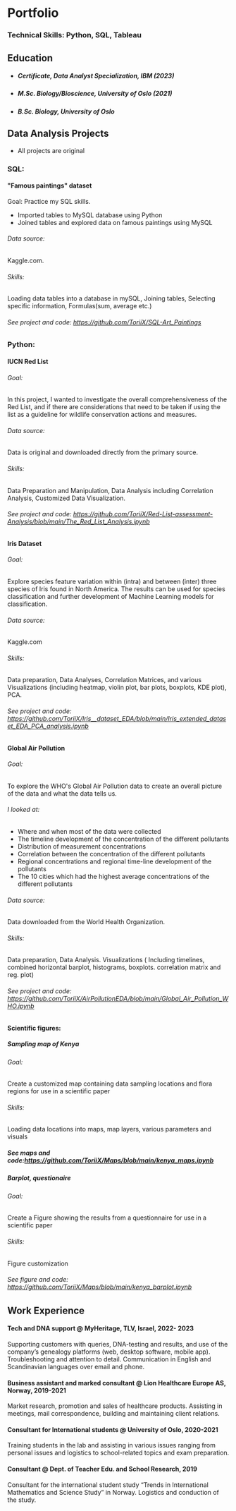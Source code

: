 # Portfolio 

### Technical Skills: Python, SQL, Tableau

## Education
- ##### Certificate, Data Analyst Specialization, IBM (2023)
- ##### M.Sc. Biology/Bioscience, University of Oslo (2021)
- ##### B.Sc. Biology, University of Oslo 
 


## Data Analysis Projects
- All projects are original

### SQL:
#### "Famous paintings" dataset 
Goal: Practice my SQL skills.
- Imported tables to MySQL database using Python
- Joined tables and explored data on famous paintings using MySQL
###### Data source:
Kaggle.com.
###### Skills:
Loading data tables into a database in mySQL, Joining tables, Selecting specific information, Formulas(sum, average etc.)
###### See project and code: https://github.com/ToriiX/SQL-Art_Paintings

### Python:
#### IUCN Red List  
###### Goal: 
In this project, I wanted to investigate the overall comprehensiveness of the Red List, and if there are considerations that need to be taken if using the list as a guideline for wildlife conservation actions and measures.
###### Data source: 
Data is original and downloaded directly from the primary source.
###### Skills: 
Data Preparation and Manipulation, Data Analysis including Correlation Analysis, Customized Data Visualization.
###### See project and code: https://github.com/ToriiX/Red-List-assessment-Analysis/blob/main/The_Red_List_Analysis.ipynb


#### Iris Dataset
###### Goal:
Explore species feature variation within (intra) and between (inter) three species of Iris found in North America. The results can be used for species classification and further development of Machine Learning models for classification.
###### Data source:
Kaggle.com
###### Skills: 
Data preparation, Data Analyses, Correlation Matrices, and various Visualizations (including heatmap, violin plot, bar plots, boxplots, KDE plot), PCA.
###### See project and code: https://github.com/ToriiX/Iris__dataset_EDA/blob/main/Iris_extended_dataset_EDA_PCA_analysis.ipynb

#### Global Air Pollution
###### Goal: 
To explore the WHO's Global Air Pollution data to create an overall picture of the data and what the data tells us. 
###### I looked at:
- Where and when most of the data were collected
- The timeline development of the concentration of the different pollutants
- Distribution of measurement concentrations
- Correlation between the concentration of the different pollutants
- Regional concentrations and regional time-line development of the pollutants
- The 10 cities which had the highest average concentrations of the different pollutants
###### Data source:
Data downloaded from the World Health Organization.
###### Skills: 
Data preparation, Data Analysis. Visualizations ( Including timelines, combined horizontal barplot, histograms, boxplots. correlation matrix and reg. plot)  
###### See project and code: https://github.com/ToriiX/AirPollutionEDA/blob/main/Global_Air_Pollution_WHO.ipynb

#### Scientific figures:
##### Sampling map of Kenya
###### Goal:
Create a customized map containing data sampling locations and flora regions for use in a scientific paper
###### Skills:
Loading data locations into maps, map layers, various parameters and visuals 
##### See maps and code:https://github.com/ToriiX/Maps/blob/main/kenya_maps.ipynb

##### Barplot, questionaire 
###### Goal: 
Create a Figure showing the results from a questionnaire for use in a scientific paper
###### Skills: 
Figure customization
###### See figure and code: https://github.com/ToriiX/Maps/blob/main/kenya_barplot.ipynb


## Work Experience

#### Tech and DNA support @ MyHeritage, TLV, Israel, 2022- 2023                                                                                                    
Supporting customers with queries, DNA-testing and results, and use of the company’s genealogy platforms (web, desktop software, mobile app). 
Troubleshooting and attention to detail. Communication in English and Scandinavian languages over email and phone.  

#### Business assistant and marked consultant @ Lion Healthcare Europe AS, Norway, 2019-2021                                                                      
Market research, promotion and sales of healthcare products. 
Assisting in meetings, mail correspondence, building and maintaining client relations. 

#### Consultant for International students @ University of Oslo, 2020-2021                                                                                
Training students in the lab and assisting in various issues ranging from personal issues and logistics to school-related topics and exam preparation. 
 
#### Consultant @ Dept. of Teacher Edu. and School Research, 2019
Consultant for the international student study “Trends in International Mathematics and Science Study” in Norway. Logistics and conduction of the study. 




